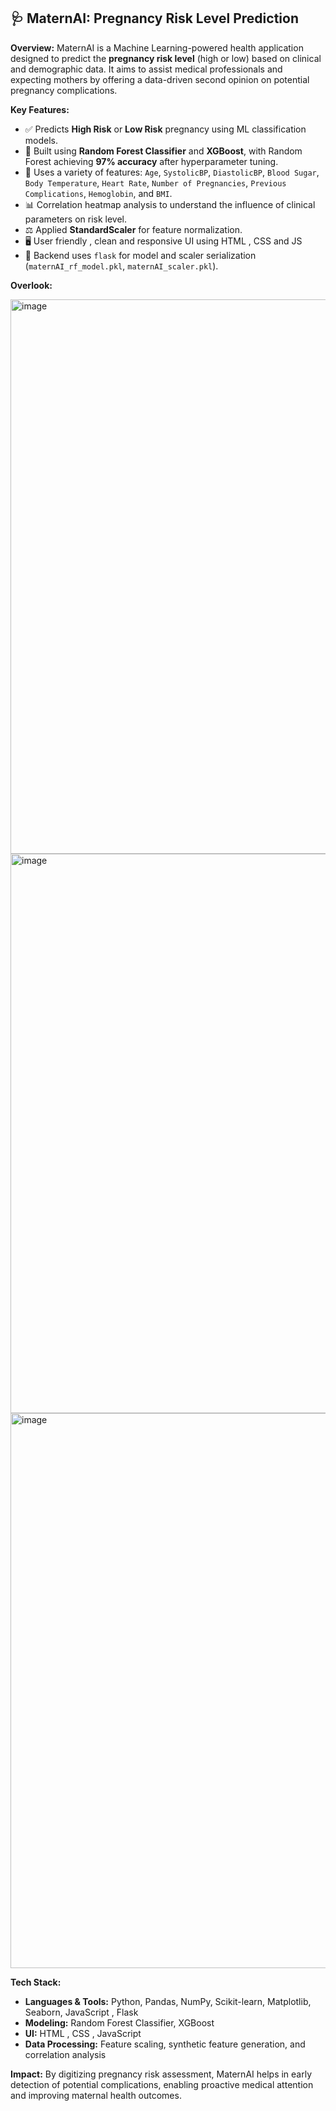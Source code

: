 

## 🩺 MaternAI: Pregnancy Risk Level Prediction

**Overview:**
MaternAI is a Machine Learning-powered health application designed to predict the **pregnancy risk level** (high or low) based on clinical and demographic data. It aims to assist medical professionals and expecting mothers by offering a data-driven second opinion on potential pregnancy complications.

**Key Features:**

* ✅ Predicts **High Risk** or **Low Risk** pregnancy using ML classification models.
* 🧠 Built using **Random Forest Classifier** and **XGBoost**, with Random Forest achieving **97% accuracy** after hyperparameter tuning.
* 🔬 Uses a variety of features:
  `Age`, `SystolicBP`, `DiastolicBP`, `Blood Sugar`, `Body Temperature`, `Heart Rate`, `Number of Pregnancies`, `Previous Complications`, `Hemoglobin`, and `BMI`.
* 📊 Correlation heatmap analysis to understand the influence of clinical parameters on risk level.
* ⚖️ Applied **StandardScaler** for feature normalization.
* 🖥️ User friendly , clean and responsive UI using HTML , CSS and JS
* 💾 Backend uses `flask` for model and scaler serialization (`maternAI_rf_model.pkl`, `maternAI_scaler.pkl`).


**Overlook:**

 <img width="1900" height="887" alt="image" src="https://github.com/user-attachments/assets/8368f84b-0e70-462a-92ab-351123dd5c72" />
<img width="1830" height="895" alt="image" src="https://github.com/user-attachments/assets/5c68c208-49cd-46d2-8f6c-c380c97cadf2" />
<img width="1762" height="888" alt="image" src="https://github.com/user-attachments/assets/4e7dfab8-47d0-4878-97d8-5ba79a0dad94" />

**Tech Stack:**

* **Languages & Tools:** Python, Pandas, NumPy, Scikit-learn, Matplotlib, Seaborn, JavaScript , Flask
* **Modeling:** Random Forest Classifier, XGBoost
* **UI:** HTML , CSS , JavaScript
* **Data Processing:** Feature scaling, synthetic feature generation, and correlation analysis

**Impact:**
By digitizing pregnancy risk assessment, MaternAI helps in early detection of potential complications, enabling proactive medical attention and improving maternal health outcomes.


